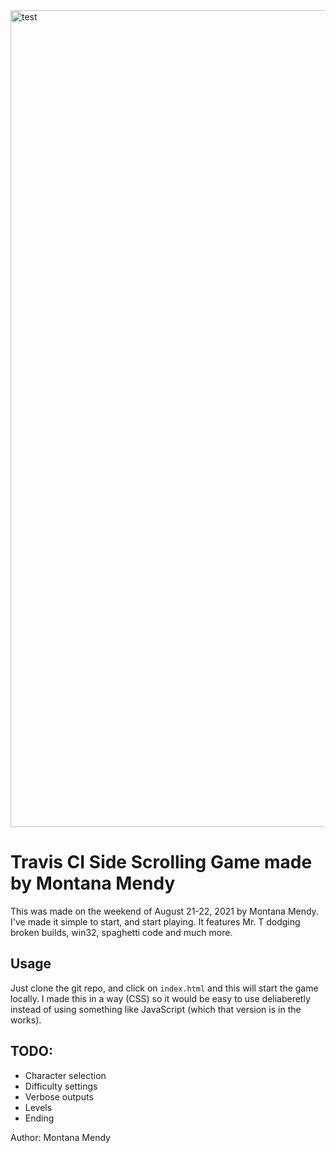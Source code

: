 <img width="1307" alt="test" src="https://user-images.githubusercontent.com/20936398/130499993-9ed5efde-1dcd-4523-adca-40f8c9d91e32.png">

# Travis CI Side Scrolling Game made by Montana Mendy 

This was made on the weekend of August 21-22, 2021 by Montana Mendy. I've made it simple to start, and start playing. It features Mr. T dodging broken builds, win32, spaghetti code and much more.

## Usage

Just clone the git repo, and click on `index.html` and this will start the game locally. I made this in a way (CSS) so it would be easy to use deliaberetly instead of using something like JavaScript (which that version is in the works).

## TODO: 

* Character selection 
* Difficulty settings 
* Verbose outputs 
* Levels 
* Ending

Author: Montana Mendy
